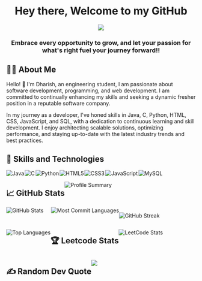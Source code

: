 <h1 align="center">Hey there, Welcome to my GitHub</h1>
<p align="center">
  <img src="https://readme-typing-svg.herokuapp.com?color=0d8eceF&size=30&center=true&vCenter=true&width=580&height=70&lines=I'm+Dharish+Ramasamy;Aspiring+Software+Developer;Web+Development+Enthusiast;DevOps+Engineer">
</p>
<h3 align="center">Embrace every opportunity to grow, and let your passion for what's right fuel your journey forward!!</h3>

## 👩‍💻 About Me

Hello! 👋 I'm Dharish, an engineering student, I am passionate about software development, programming, and web development. I am committed to continually enhancing my skills and seeking a dynamic fresher position in a reputable software company.

In my journey as a developer, I've honed skills in Java, C, Python, HTML, CSS, JavaScript, and SQL, with a dedication to continuous learning and skill development. I enjoy architecting scalable solutions, optimizing performance, and staying up-to-date with the latest industry trends and best practices.

## 🚀 Skills and Technologies

<div style="display: flex; flex-wrap: wrap;">
    <img src="https://img.shields.io/badge/Java-ED8B00?style=for-the-badge&logo=openjdk&logoColor=white" alt="Java" style="margin-right: 2px;" />
    <img src="https://img.shields.io/badge/C-00599C?style=for-the-badge&logo=c&logoColor=white" alt="C" style="margin-right: 2px;" />
    <img src="https://img.shields.io/badge/Python-14354C?style=for-the-badge&logo=python&logoColor=white" alt="Python" style="margin-right: 2px;" />
    <img src="https://img.shields.io/badge/HTML5-E34F26?style=for-the-badge&logo=html5&logoColor=white" alt="HTML5" style="margin-right: 2px;" />
    <img src="https://img.shields.io/badge/CSS3-1572B6?style=for-the-badge&logo=css3&logoColor=white" alt="CSS3" style="margin-right: 2px;" />
    <img src="https://img.shields.io/badge/JavaScript-F7DF1E?style=for-the-badge&logo=javascript&logoColor=black" alt="JavaScript" style="margin-right: 2px;" />
    <img src="https://img.shields.io/badge/MySQL-00000F?style=for-the-badge&logo=mysql&logoColor=white" alt="MySQL" style="margin-right: 2px;" />

## 📈 GitHub Stats

![Profile Summary](http://github-profile-summary-cards.vercel.app/api/cards/profile-details?username=dharish-ramasamy&theme=vision_friendly_dark&card_width=500)

<div style="display: flex; flex-wrap: wrap; gap:20px">
    <img src="http://github-profile-summary-cards.vercel.app/api/cards/stats?username=dharish-ramasamy&theme=vision_friendly_dark" alt="GitHub Stats"> 
    <img src="http://github-profile-summary-cards.vercel.app/api/cards/most-commit-language?username=dharish-ramasamy&theme=vision_friendly_dark" alt="Most Commit Languages">
</div> <br />

![GitHub Streak](https://github-readme-streak-stats.herokuapp.com/?user=dharish-ramasamy&theme=vision-friendly-dark&hide_border=true&card_width=500)

![Top Languages](https://github-readme-stats.vercel.app/api/top-langs/?username=dharish-ramasamy&theme=vision-friendly-dark&include_all_commits=true&count_private=true&card_width=500&hide_border=true) 

## 🏆 Leetcode Stats

![LeetCode Stats](https://leetcard.jacoblin.cool/LKP6MEiZei?theme=nord&font=Poppins&ext=contest)


## ✍️ Random Dev Quote

![](https://quotes-github-readme.vercel.app/api?type=horizontal&theme=catppuccin_mocha)
